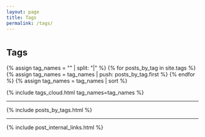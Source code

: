 ```yaml
---
layout: page
title: Tags
permalink: /tags/
---
```


<h1><small>Tags</small></h1>

{% assign tag_names = "" | split: "|"  %}
{% for posts_by_tag in site.tags %}
{% assign tag_names = tag_names | push: posts_by_tag.first %}
{% endfor %}
{% assign tag_names = tag_names | sort %}

{% include tags_cloud.html tag_names=tag_names %}

---

{% include posts_by_tags.html %}

---

{% include post_internal_links.html %}
